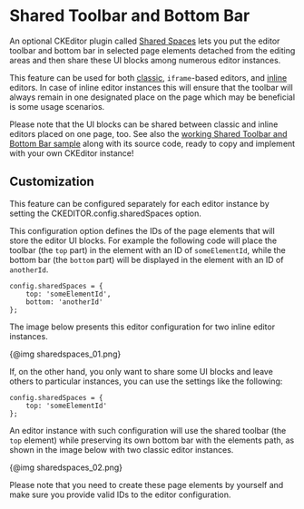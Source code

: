 # Shared Toolbar and Bottom Bar

An optional CKEditor plugin called [Shared Spaces](http://ckeditor.com/addon/sharedspace) lets you put the editor toolbar and bottom bar in selected page elements detached from the editing areas and then share these UI blocks among numerous editor instances.

This feature can be used for both [classic](#!/guide/dev_framed), `iframe`-based editors, and [inline](#!/guide/dev_inline) editors. In case of inline editor instances this will ensure that the toolbar will always remain in one designated place on the page which may be beneficial is some usage scenarios.

Please note that the UI blocks can be shared between classic and inline editors placed on one page, too. See also the [working Shared Toolbar and Bottom Bar sample](../samples/sharedspaces.html) along with its source code, ready to copy and implement with your own CKEditor instance!

## Customization

This feature can be configured separately for each editor instance by setting the CKEDITOR.config.sharedSpaces option.

This configuration option defines the IDs of the page elements that will store the editor UI blocks. For example the following code will place the toolbar (the `top` part) in the element with an ID of `someElementId`, while the bottom bar (the `bottom` part) will be displayed in the element with an ID of `anotherId`.

    config.sharedSpaces = {
        top: 'someElementId',
        bottom: 'anotherId'
    };

The image below presents this editor configuration for two inline editor instances.

{@img sharedspaces_01.png}

If, on the other hand, you only want to share some UI blocks and leave others to particular instances, you can use the settings like the following:

    config.sharedSpaces = {
        top: 'someElementId'
    };

An editor instance with such configuration will use the shared toolbar (the `top` element) while preserving its own bottom bar with the elements path, as shown in the image below with two classic editor instances.

{@img sharedspaces_02.png}

<p class="tip">
    Please note that you need to create these page elements by yourself and make sure you provide valid IDs to the editor configuration.
</p>